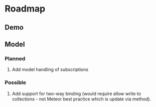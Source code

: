 
# Roadmap

## Demo

## Model

### Planned
1. Add model handling of subscriptions

### Possible
1. Add support for two-way binding (would require allow write to collections - not Meteor best practice which is update via method).
